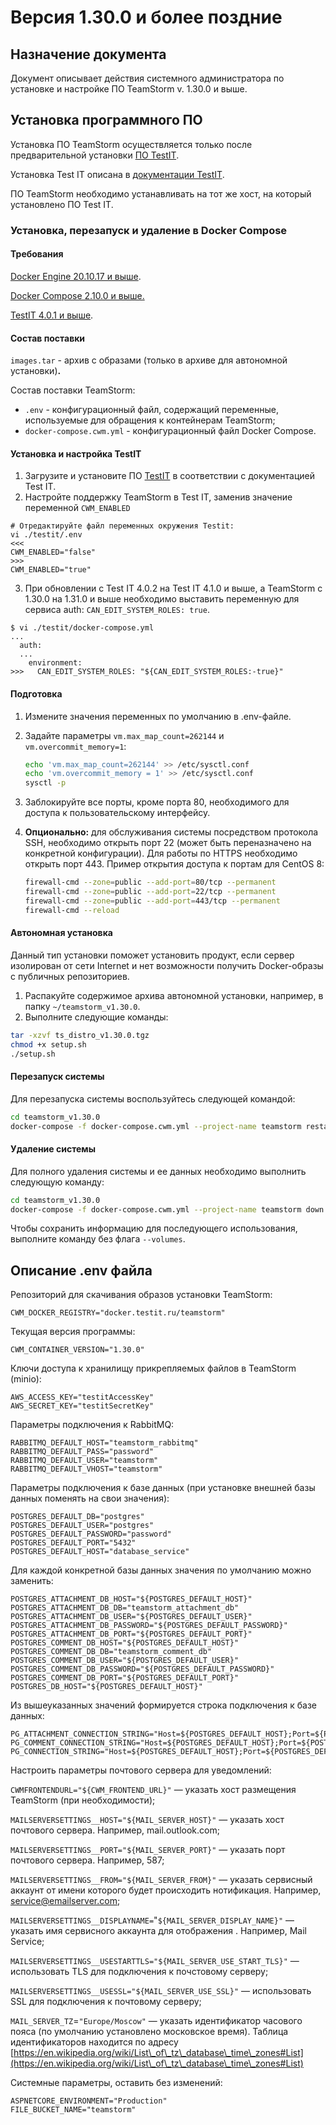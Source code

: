 # Версия 1.30.0 и более поздние

## Назначение документа

Документ описывает действия системного администратора по установке и настройке ПО TeamStorm v. 1.30.0 и выше.

## **Установка программного ПО**

Установка ПО TeamStorm осуществляется только после предварительной установки [ПО TestIT](https://testit.software/versions/).

Установка Test IT описана в [документации TestIT](https://docs.testit.software/installation-guide/).

ПО TeamStorm необходимо устанавливать на тот же хост, на который установлено ПО Test IT.

### Установка, перезапуск и удаление в Docker Compose

#### **Требования**

​[Docker Engine 20.10.17 и выше](https://docs.docker.com/engine).

[Docker Compose 2.10.0 и выше.](https://docs.docker.com/compose)

[TestIT 4.0.1 и выше](https://testit.software/versions/).

#### **Состав поставки**

`images.tar` - архив с образами (только в архиве для автономной установки)**.**

Состав поставки TeamStorm:

* `.env` - конфигурационный файл, содержащий переменные, используемые для обращения к контейнерам TeamStorm;
* `docker-compose.cwm.yml` - конфигурационный файл Docker Compose.

#### **Установка и настройка TestIT**

1. Загрузите и установите ПО [TestIT](https://testit.software/versions/) в соответствии с документацией Test IT.
2. Настройте поддержку TeamStorm в Test IT, заменив значение переменной `CWM_ENABLED`

```shell
# Отредактируйте файл переменных окружения Testit:
vi ./testit/.env
<<<
CWM_ENABLED="false"
>>>
CWM_ENABLED="true"

```

3. При обновлении с Test IT 4.0.2 на Test IT 4.1.0 и выше, а TeamStorm с 1.30.0 на 1.31.0 и выше необходимо выставить переменную для сервиса auth: `CAN_EDIT_SYSTEM_ROLES: true`.

```shell
$ vi ./testit/docker-compose.yml
...
  auth:
  ...
    environment:
>>>   CAN_EDIT_SYSTEM_ROLES: "${CAN_EDIT_SYSTEM_ROLES:-true}"
```

#### **Подготовка**

1. Измените значения переменных по умолчанию в .env-файле.
2.  Задайте параметры `vm.max_map_count=262144` и `vm.overcommit_memory=1`:

    ```bash
    echo 'vm.max_map_count=262144' >> /etc/sysctl.conf
    echo 'vm.overcommit_memory = 1' >> /etc/sysctl.conf
    sysctl -p
    ```
3. Заблокируйте все порты, кроме порта 80, необходимого для доступа к пользовательскому интерфейсу.
4.  **Опционально:** для обслуживания системы посредством протокола SSH, необходимо открыть порт 22 (может быть переназначено на конкретной конфигурации). Для работы по HTTPS необходимо открыть порт 443. Пример открытия доступа к портам для CentOS 8:

    ```bash
    firewall-cmd --zone=public --add-port=80/tcp --permanent
    firewall-cmd --zone=public --add-port=22/tcp --permanent
    firewall-cmd --zone=public --add-port=443/tcp --permanent
    firewall-cmd --reload
    ```

#### **Автономная установка**

Данный тип установки поможет установить продукт, если сервер изолирован от сети Internet и нет возможности получить Docker-образы с публичных репозиториев.

1. Распакуйте содержимое архива автономной установки, например, в папку `~/teamstorm_v1.30.0`.
2. Выполните следующие команды:

```bash
tar -xzvf ts_distro_v1.30.0.tgz
chmod +x setup.sh
./setup.sh
```

#### **Перезапуск системы**

Для перезапуска системы воспользуйтесь следующей командой:

```bash
cd teamstorm_v1.30.0
docker-compose -f docker-compose.cwm.yml --project-name teamstorm restart --timeout 120
```

#### Удаление системы

Для полного удаления системы и ее данных необходимо выполнить следующую команду:

```bash
cd teamstorm_v1.30.0
docker-compose -f docker-compose.cwm.yml --project-name teamstorm down --volumes --timeout 120
```

Чтобы сохранить информацию для последующего использования, выполните команду без флага `--volumes`.

## Описание .env файла

Репозиторий для скачивания образов установки TeamStorm:

```shell
CWM_DOCKER_REGISTRY="docker.testit.ru/teamstorm"
```

Текущая версия программы:

```shell
CWM_CONTAINER_VERSION="1.30.0"
```

Ключи доступа к хранилищу прикрепляемых файлов в TeamStorm (minio):

```shell
AWS_ACCESS_KEY="testitAccessKey"
AWS_SECRET_KEY="testitSecretKey"
```

Параметры подключения к RabbitMQ:

```shell
RABBITMQ_DEFAULT_HOST="teamstorm_rabbitmq"
RABBITMQ_DEFAULT_PASS="password"
RABBITMQ_DEFAULT_USER="teamstorm"
RABBITMQ_DEFAULT_VHOST="teamstorm"
```

Параметры подключения к базе данных (при установке внешней базы данных поменять на свои значения):

```shell
POSTGRES_DEFAULT_DB="postgres"
POSTGRES_DEFAULT_USER="postgres"
POSTGRES_DEFAULT_PASSWORD="password"
POSTGRES_DEFAULT_PORT="5432"
POSTGRES_DEFAULT_HOST="database_service"
```

Для каждой конкретной базы данных значения по умолчанию можно заменить:

```shell
POSTGRES_ATTACHMENT_DB_HOST="${POSTGRES_DEFAULT_HOST}"
POSTGRES_ATTACHMENT_DB_DB="teamstorm_attachment_db"
POSTGRES_ATTACHMENT_DB_USER="${POSTGRES_DEFAULT_USER}"
POSTGRES_ATTACHMENT_DB_PASSWORD="${POSTGRES_DEFAULT_PASSWORD}"
POSTGRES_ATTACHMENT_DB_PORT="${POSTGRES_DEFAULT_PORT}"
POSTGRES_COMMENT_DB_HOST="${POSTGRES_DEFAULT_HOST}"
POSTGRES_COMMENT_DB_DB="teamstorm_comment_db"
POSTGRES_COMMENT_DB_USER="${POSTGRES_DEFAULT_USER}"
POSTGRES_COMMENT_DB_PASSWORD="${POSTGRES_DEFAULT_PASSWORD}"
POSTGRES_COMMENT_DB_PORT="${POSTGRES_DEFAULT_PORT}"
POSTGRES_DB_HOST="${POSTGRES_DEFAULT_HOST}"
```

Из вышеуказанных значений формируется строка подключения к базе данных:

```shell
PG_ATTACHMENT_CONNECTION_STRING="Host=${POSTGRES_DEFAULT_HOST};Port=${POSTGRES_DEFAULT_PORT};Database=teamstorm_attachment_db;Username=${POSTGRES_ATTACHMENT_DB_USER};Password=${POSTGRES_ATTACHMENT_DB_PASSWORD};"
PG_COMMENT_CONNECTION_STRING="Host=${POSTGRES_DEFAULT_HOST};Port=${POSTGRES_DEFAULT_PORT};Database=teamstorm_comment_db;Username=${POSTGRES_COMMENT_DB_USER};Password=${POSTGRES_COMMENT_DB_PASSWORD};"
PG_CONNECTION_STRING="Host=${POSTGRES_DEFAULT_HOST};Port=${POSTGRES_DEFAULT_PORT};Database=teamstormdb;Username=${POSTGRES_DB_USER};Password=${POSTGRES_DB_PASSWORD};Pooling=true"

```

Настроить параметры почтового сервера для уведомлений:

`CWMFRONTENDURL="${CWM_FRONTEND_URL}"` — указать хост размещения TeamStorm (при необходимости);

`MAILSERVERSETTINGS__HOST="${MAIL_SERVER_HOST}"`  — указать хост почтового сервера. Например, mail.outlook.com;

`MAILSERVERSETTINGS__PORT="${MAIL_SERVER_PORT}"`  — указать порт почтового сервера. Например, 587;

`MAILSERVERSETTINGS__FROM="${MAIL_SERVER_FROM}"` — указать сервисный аккаунт от имени которого будет происходить нотификация. Например, service@emailserver.com;

`MAILSERVERSETTINGS__DISPLAYNAME=`"`${MAIL_SERVER_DISPLAY_NAME}"` — указать имя сервисного аккаунта для отображения . Например, Mail Service;

`MAILSERVERSETTINGS__USESTARTTLS="${MAIL_SERVER_USE_START_TLS}"` — использовать TLS для подключения к почстовому серверу;

`MAILSERVERSETTINGS__USESSL="${MAIL_SERVER_USE_SSL}"` — использовать SSL для подключения к почтовому серверу;&#x20;

`MAIL_SERVER_TZ`=`"Europe/Moscow"` — указать идентификатор часового пояса (по умолчанию установлено московское время). Таблица идентификаторов находится по адресу [https://en.wikipedia.org/wiki/List\_of\_tz\_database\_time\_zones#List](https://en.wikipedia.org/wiki/List\_of\_tz\_database\_time\_zones#List)

Системные параметры, оставить без изменений:

```shell
ASPNETCORE_ENVIRONMENT="Production"
FILE_BUCKET_NAME="teamstorm"
```
